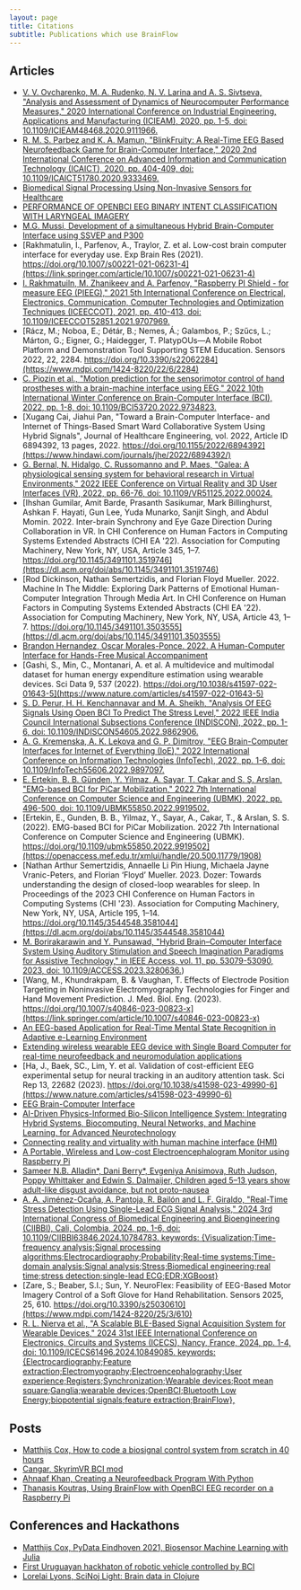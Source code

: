 ```yaml
---
layout: page
title: Citations
subtitle: Publications which use BrainFlow
---
```


## Articles


* [V. V. Ovcharenko, M. A. Rudenko, N. V. Larina and A. S. Sivtseva, "Analysis and Assessment of Dynamics of Neurocomputer Performance Measures," 2020 International Conference on Industrial Engineering, Applications and Manufacturing (ICIEAM), 2020, pp. 1-5, doi: 10.1109/ICIEAM48468.2020.9111966.](https://ieeexplore.ieee.org/abstract/document/9111966?casa_token=UCkGp90EJgUAAAAA:6Bv1V5K2UKlVcKfkNrYQq0Q3eJszLgGFmyrCXeRdKcGP4CWEiCRBeuA1rE50oBc24UwuAmQtUS78)
* [R. M. S. Parbez and K. A. Mamun, "BlinkFruity: A Real-Time EEG Based Neurofeedback Game for Brain-Computer Interface," 2020 2nd International Conference on Advanced Information and Communication Technology (ICAICT), 2020, pp. 404-409, doi: 10.1109/ICAICT51780.2020.9333469.](https://ieeexplore.ieee.org/abstract/document/9333469?casa_token=I4qKhmehrTsAAAAA:d6liiqB5yHMfAJIViHUoKLx07NnRXHdR2iKWnn-WkcTs79oHw8jlIJ715QdHkSAfl16EGIiWOs8Y)
* [Biomedical Signal Processing Using Non-Invasive Sensors for Healthcare](https://www.hindawi.com/journals/jhe/2021/5535810/)
* [PERFORMANCE OF OPENBCI EEG BINARY INTENT
CLASSIFICATION WITH LARYNGEAL IMAGERY](https://arxiv.org/pdf/2107.00045.pdf)
* [M.G. Mussi, Development of a simultaneous Hybrid Brain-Computer Interface using SSVEP and P300](https://www.resna.org/sites/default/files/conference/2021/NewEmergingTechnology/75_Mussi/75_Mussi.pdf)
* [Rakhmatulin, I., Parfenov, A., Traylor, Z. et al. Low-cost brain computer interface for everyday use. Exp Brain Res (2021). https://doi.org/10.1007/s00221-021-06231-4](https://link.springer.com/article/10.1007/s00221-021-06231-4)
* [I. Rakhmatuiln, M. Zhanikeev and A. Parfenov, "Raspberry PI Shield - for measure EEG (PIEEG)," 2021 5th International Conference on Electrical, Electronics, Communication, Computer Technologies and Optimization Techniques (ICEECCOT), 2021, pp. 410-413, doi: 10.1109/ICEECCOT52851.2021.9707969.](https://ieeexplore.ieee.org/document/9707969)
* [Rácz, M.; Noboa, E.; Détár, B.; Nemes, Á.; Galambos, P.; Szűcs, L.; Márton, G.; Eigner, G.; Haidegger, T. PlatypOUs—A Mobile Robot Platform and Demonstration Tool Supporting STEM Education. Sensors 2022, 22, 2284. https://doi.org/10.3390/s22062284](https://www.mdpi.com/1424-8220/22/6/2284)
* [C. Piozin et al., "Motion prediction for the sensorimotor control of hand prostheses with a brain-machine interface using EEG," 2022 10th International Winter Conference on Brain-Computer Interface (BCI), 2022, pp. 1-8, doi: 10.1109/BCI53720.2022.9734823.](https://ieeexplore.ieee.org/abstract/document/9734823)
* [Xugang Cai, Jiahui Pan, "Toward a Brain-Computer Interface- and Internet of Things-Based Smart Ward Collaborative System Using Hybrid Signals", Journal of Healthcare Engineering, vol. 2022, Article ID 6894392, 13 pages, 2022. https://doi.org/10.1155/2022/6894392](https://www.hindawi.com/journals/jhe/2022/6894392/)
* [G. Bernal, N. Hidalgo, C. Russomanno and P. Maes, "Galea: A physiological sensing system for behavioral research in Virtual Environments," 2022 IEEE Conference on Virtual Reality and 3D User Interfaces (VR), 2022, pp. 66-76, doi: 10.1109/VR51125.2022.00024.](https://ieeexplore.ieee.org/abstract/document/9756768)
* [Ihshan Gumilar, Amit Barde, Prasanth Sasikumar, Mark Billinghurst, Ashkan F. Hayati, Gun Lee, Yuda Munarko, Sanjit Singh, and Abdul Momin. 2022. Inter-brain Synchrony and Eye Gaze Direction During Collaboration in VR. In CHI Conference on Human Factors in Computing Systems Extended Abstracts (CHI EA '22). Association for Computing Machinery, New York, NY, USA, Article 345, 1–7. https://doi.org/10.1145/3491101.3519746](https://dl.acm.org/doi/abs/10.1145/3491101.3519746)
* [Rod Dickinson, Nathan Semertzidis, and Florian Floyd Mueller. 2022. Machine In The Middle: Exploring Dark Patterns of Emotional Human-Computer Integration Through Media Art. In CHI Conference on Human Factors in Computing Systems Extended Abstracts (CHI EA '22). Association for Computing Machinery, New York, NY, USA, Article 43, 1–7. https://doi.org/10.1145/3491101.3503555](https://dl.acm.org/doi/abs/10.1145/3491101.3503555)
* [Brandon Hernandez, Oscar Morales-Ponce. 2022. A Human-Computer Interface for Hands-Free Musical Accompaniment](https://scholarworks.calstate.edu/downloads/2n49t693d)
* [Gashi, S., Min, C., Montanari, A. et al. A multidevice and multimodal dataset for human energy expenditure estimation using wearable devices. Sci Data 9, 537 (2022). https://doi.org/10.1038/s41597-022-01643-5](https://www.nature.com/articles/s41597-022-01643-5)
* [S. D. Perur, H. H. Kenchannavar and M. A. Sheikh, "Analysis Of EEG Signals Using Open BCI To Predict The Stress Level," 2022 IEEE India Council International Subsections Conference (INDISCON), 2022, pp. 1-6, doi: 10.1109/INDISCON54605.2022.9862906.](https://ieeexplore.ieee.org/abstract/document/9862906)
* [A. G. Kremenska, A. K. Lekova and G. P. Dimitrov, "EEG Brain-Computer Interfaces for Internet of Everything (IoE)," 2022 International Conference on Information Technologies (InfoTech), 2022, pp. 1-6, doi: 10.1109/InfoTech55606.2022.9897097.](https://ieeexplore.ieee.org/abstract/document/9897097)
* [E. Ertekin, B. B. Günden, Y. Yilmaz, A. Sayar, T. Çakar and S. Ş. Arslan, "EMG-based BCI for PiCar Mobilization," 2022 7th International Conference on Computer Science and Engineering (UBMK), 2022, pp. 496-500, doi: 10.1109/UBMK55850.2022.9919502.](https://ieeexplore.ieee.org/abstract/document/9919502)
* [Ertekin, E., Gunden, B. B., Yilmaz, Y., Sayar, A., Cakar, T., & Arslan, S. S. (2022). EMG-based BCI for PiCar Mobilization. 2022 7th International Conference on Computer Science and Engineering (UBMK). https://doi.org/10.1109/ubmk55850.2022.9919502](https://openaccess.mef.edu.tr/xmlui/handle/20.500.11779/1908)
* [Nathan Arthur Semertzidis, Annaelle Li Pin Hiung, Michaela Jayne Vranic-Peters, and Florian ‘Floyd’ Mueller. 2023. Dozer: Towards understanding the design of closed-loop wearables for sleep. In Proceedings of the 2023 CHI Conference on Human Factors in Computing Systems (CHI '23). Association for Computing Machinery, New York, NY, USA, Article 195, 1–14. https://doi.org/10.1145/3544548.3581044](https://dl.acm.org/doi/abs/10.1145/3544548.3581044)
* [M. Borirakarawin and Y. Punsawad, "Hybrid Brain–Computer Interface System Using Auditory Stimulation and Speech Imagination Paradigms for Assistive Technology," in IEEE Access, vol. 11, pp. 53079-53090, 2023, doi: 10.1109/ACCESS.2023.3280636.](https://ieeexplore.ieee.org/document/10138171))
* [Wang, M., Khundrakpam, B. & Vaughan, T. Effects of Electrode Position Targeting in Noninvasive Electromyography Technologies for Finger and Hand Movement Prediction. J. Med. Biol. Eng. (2023). https://doi.org/10.1007/s40846-023-00823-x](https://link.springer.com/article/10.1007/s40846-023-00823-x)
* [An EEG-based Application for Real-Time Mental State Recognition in Adaptive e-Learning Environment](http://manolito.image.ece.ntua.gr/papers/1092.pdf)
* [Extending wireless wearable EEG device with Single Board Computer for real-time neurofeedback and neuromodulation applications](https://www.researchgate.net/profile/Arun-Sasidharan-2/publication/375927218_Extending_wireless_wearable_EEG_device_with_Single_Board_Computer_for_real-time_neurofeedback_and_neuromodulation_applications/links/656468403fa26f66f42f9f17/Extending-wireless-wearable-EEG-device-with-Single-Board-Computer-for-real-time-neurofeedback-and-neuromodulation-applications.pdf)
* [Ha, J., Baek, SC., Lim, Y. et al. Validation of cost-efficient EEG experimental setup for neural tracking in an auditory attention task. Sci Rep 13, 22682 (2023). https://doi.org/10.1038/s41598-023-49990-6](https://www.nature.com/articles/s41598-023-49990-6)
* [EEG Brain-Computer Interface](https://danielm.ca/media/BCI.pdf)
* [AI-Driven Physics-Informed Bio-Silicon Intelligence System: Integrating Hybrid Systems, Biocomputing, Neural Networks, and Machine Learning, for Advanced Neurotechnology](https://repositorio.uniandes.edu.co/server/api/core/bitstreams/decc84d7-57aa-402b-b3eb-4b71091f3653/content)
* [Connecting reality and virtuality with human machine interface (HMI)](https://repositorio.uniandes.edu.co/server/api/core/bitstreams/decc84d7-57aa-402b-b3eb-4b71091f3653/content)
* [A Portable, Wireless and Low-cost Electroencephalogram Monitor using Raspberry Pi](https://scholar.google.com/scholar_url?url=https://humentech.utm.my/index.php/humentech/article/download/78/74&hl=ru&sa=X&d=4898799593110343236&ei=YL-4ZqW_Ea-Ly9YPh_ymkAQ&scisig=AFWwaebwZwkUfHrkv5sUPMS2OJ0m&oi=scholaralrt&hist=5H-pN8UAAAAJ:8422972904888955527:AFWwaea26jtZS4RpS-GW7PCoCtkS&html=&pos=0&folt=kw)
* [Sameer N.B. Alladin*, Dani Berry*, Evgeniya Anisimova, Ruth Judson, Poppy Whittaker and Edwin S. Dalmaijer, Children aged 5–13 years show adult-like disgust avoidance, but not proto-nausea](https://scholar.google.com/scholar_url?url=https://journals.sagepub.com/doi/pdf/10.1177/23982128241279616&hl=ru&sa=X&d=1320270410984153383&ei=a27dZtekGs2G6rQP2taY2A8&scisig=AFWwaeZQY4UeZn03iACTQNhixLhr&oi=scholaralrt&hist=5H-pN8UAAAAJ:8422972904888955527:AFWwaea26jtZS4RpS-GW7PCoCtkS&html=&pos=0&folt=kw)
* [A. A. Jiménez-Ocaña, A. Pantoja, R. Bailón and L. F. Giraldo, "Real-Time Stress Detection Using Single-Lead ECG Signal Analysis," 2024 3rd International Congress of Biomedical Engineering and Bioengineering (CIIBBI), Cali, Colombia, 2024, pp. 1-6, doi: 10.1109/CIIBBI63846.2024.10784783.
keywords: {Visualization;Time-frequency analysis;Signal processing algorithms;Electrocardiography;Probability;Real-time systems;Time-domain analysis;Signal analysis;Stress;Biomedical engineering;real time;stress detection;single-lead ECG;EDR;XGBoost}](https://ieeexplore.ieee.org/abstract/document/10784783)
* [Zare, S.; Beaber, S.I.; Sun, Y. NeuroFlex: Feasibility of EEG-Based Motor Imagery Control of a Soft Glove for Hand Rehabilitation. Sensors 2025, 25, 610. https://doi.org/10.3390/s25030610](https://www.mdpi.com/1424-8220/25/3/610)
* [R. L. Nierva et al., "A Scalable BLE-Based Signal Acquisition System for Wearable Devices," 2024 31st IEEE International Conference on Electronics, Circuits and Systems (ICECS), Nancy, France, 2024, pp. 1-4, doi: 10.1109/ICECS61496.2024.10849085. keywords: {Electrocardiography;Feature extraction;Electromyography;Electroencephalography;User experience;Registers;Synchronization;Wearable devices;Root mean square;Ganglia;wearable devices;OpenBCI;Bluetooth Low Energy;biopotential signals;feature extraction;BrainFlow},](https://ieeexplore.ieee.org/abstract/document/10849085/references#references)

## Posts

* [Matthijs Cox, How to code a biosignal control system from scratch in 40 hours](https://levelup.gitconnected.com/how-to-code-a-biosignal-control-system-from-scratch-in-40-hours-54290c1eb0c7)
* [Cangar, SkyrimVR BCI mod](https://www.nexusmods.com/skyrimspecialedition/mods/58489)
* [Ahnaaf Khan, Creating a Neurofeedback Program With Python](https://ahnaafk.medium.com/creating-a-neurofeedback-program-with-python-c6153022a4e7)
* [Thanasis Koutras, Using BrainFlow with OpenBCI EEG recorder on a Raspberry Pi](https://medium.com/@basoph2002/using-brainflow-with-openbci-eeg-recorder-on-a-raspberry-pi-e578dca675ce)

## Conferences and Hackathons

* [Matthijs Cox, PyData Eindhoven 2021, Biosensor Machine Learning with Julia](https://www.youtube.com/watch?v=kLj0JQKhNMM)
* [First Uruguayan hackhaton of robotic vehicle controlled by BCI](https://openbci.com/community/first-uruguayan-hackathon-of-robotic-vehicle-controlled-by-brain-computer-interfaces/)
* [Lorelai Lyons, SciNoj Light: Brain data in Clojure](https://www.youtube.com/watch?v=MfA8Tyt7Rgk )
